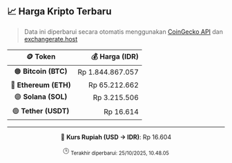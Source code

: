 

<!-- HARGA_KRIPTO -->
## 📈 Harga Kripto Terbaru

> Data ini diperbarui secara otomatis menggunakan [CoinGecko API](https://www.coingecko.com/) dan [exchangerate.host](https://exchangerate.host/)

<div align="center">

| 🪙 Token | 💰 Harga (IDR) |
|:------:|---------------:|
| 🟠 **Bitcoin (BTC)**   | Rp 1.844.867.057 |
| 🔵 **Ethereum (ETH)**  | Rp 65.212.662 |
| 🟣 **Solana (SOL)**    | Rp 3.215.506 |
| 🟢 **Tether (USDT)**   | Rp 16.614 |

---

💱 **Kurs Rupiah (USD → IDR)**: Rp 16.604

🕒 <sub>Terakhir diperbarui: 25/10/2025, 10.48.05</sub>

</div>
<!-- /HARGA_KRIPTO -->